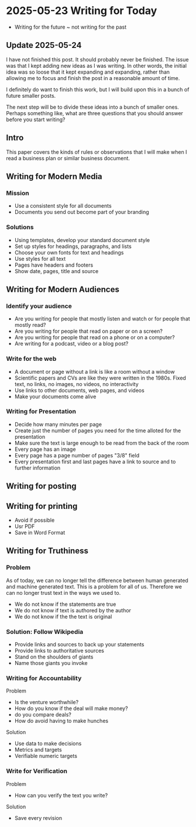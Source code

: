 # 2025-05-23 Writing for Today

* Writing for the future ~ not writing for the past

## Update 2025-05-24

I have not finished this post. It should probably never be finished. The issue was that I kept adding new ideas as I was writing. In other words, the initial idea was so loose that it kept expanding and expanding, rather than allowing me to focus and finish the post in a reasonable amount of time.

I definitely do want to finish this work, but I will build upon this in a bunch of future smaller posts.

The next step will be to divide these ideas into a bunch of smaller ones. Perhaps something like, what are three questions that you should answer before you start writing?

## Intro

This paper covers the kinds of rules or observations that I will make when I read a business plan or similar business document. 


## Writing for Modern Media

### Mission

* Use a consistent style for all documents
* Documents you send out become part of your branding

### Solutions

* Using templates, develop your standard document style
* Set up styles for headings, paragraphs, and lists
* Choose your own fonts for text and headings
* Use styles for all text
* Pages have headers and footers
* Show date, pages, title and source


## Writing for Modern Audiences

### Identify your audience

* Are you writing for people that mostly listen and watch or for people that mostly read?
* Are you writing for people that read on paper or on a screen?
* Are you writing for people that read on a phone or on a computer?
* Are writing for a podcast, video or a blog post?

### Write for the web

* A document or page without a link is like a room without a window
* Scientific papers and CVs are like they were written in the 1980s. Fixed text, no links, no images, no videos, no interactivity
* Use links to other documents, web pages, and videos
* Make your documents come alive

### Writing for Presentation

* Decide how many minutes per page
* Create just the number of pages you need for the time alloted for the presentation
* Make sure the text is large enough to be read from the back of the room
* Every page has an image
* Every page has a page number of pages "3/8" field
* Every presentation first and last pages have a link to source and to further information

## Writing for posting

## Writing for printing

* Avoid if possible
* Usr PDF
* Save in Word Format


## Writing for Truthiness

### Problem

As of today, we can no longer tell the difference between human generated and machine generated text. This is a problem for all of us. Therefore we can no longer trust text in the ways we used to.

* We do not know if the statements are true
* We do not know if text is authored by the author
* We do not know if the the text is original

### Solution: Follow Wikipedia

* Provide links and sources to back up your statements
* Provide links to authoritative sources
* Stand on the shoulders of giants
* Name those giants you invoke

### Writing for Accountability

Problem

* Is the venture worthwhile?
* How do you know if the deal will make money?
* do you compare deals?
* How do avoid having to make hunches 

Solution

* Use data to make decisions
* Metrics and targets
* Verifiable numeric targets

### Write for Verification

Problem

* How can you verify the text you write?

Solution

* Save every revision
